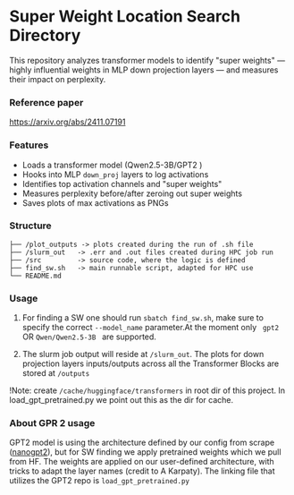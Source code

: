 # Super Weight Location Search Directory


This repository analyzes transformer models to identify "super weights" — highly influential weights in MLP down projection layers — and measures their impact on perplexity.

### Reference paper

https://arxiv.org/abs/2411.07191


### Features

- Loads a transformer model (Qwen2.5-3B/GPT2 )
- Hooks into MLP `down_proj` layers to log activations
- Identifies top activation channels and "super weights"
- Measures perplexity before/after zeroing out super weights
- Saves plots of max activations as PNGs


### Structure

```super_weights/
├── /plot_outputs -> plots created during the run of .sh file
├── /slurm_out   -> .err and .out files created during HPC job run
├── /src         -> source code, where the logic is defined
├── find_sw.sh   -> main runnable script, adapted for HPC use                     
└── README.md
```



### Usage

1. For finding a SW one should run ```sbatch find_sw.sh```, make sure to specify the correct  ```--model_name``` parameter.At the moment only ``` gpt2``` OR ```Qwen/Qwen2.5-3B ``` are supported. 

2. The slurm job output will reside at ```/slurm_out```. The plots for down projection layers inputs/outputs across all the Transformer Blocks are stored at ```/outputs```

!Note: create ```/cache/huggingface/transformers``` in root dir of this project. In load_gpt_pretrained.py we point out this as the dir for cache. 

### About GPR 2 usage

GPT2 model is using the architecture defined by our config from scrape ([nanogpt2](../gpt2/nanoGPT)), but for SW finding we apply pretrained weights which we pull from HF. The weights are applied on our user-defined architecture,  with tricks to adapt the layer names (credit to A Karpaty). The linking file that utilizes the GPT2 repo is ```load_gpt_pretrained.py```

